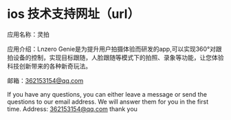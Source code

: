 # ios 技术支持网址（url）
应用名称：灵拍

应用介绍：Lnzero Genie是为提升用户拍摄体验而研发的app,可以实现360°对跟拍设备的控制，实现目标跟随，人脸跟随等模式下的拍照、录象等功能，让您体验科技创新带来的各种新奇玩法。

邮箱：362153154@qq.com

If you have any questions, you can either leave a message or send the questions to our email address.
We will answer them for you in the first time.
Address: 362153154@qq.com
thank you

